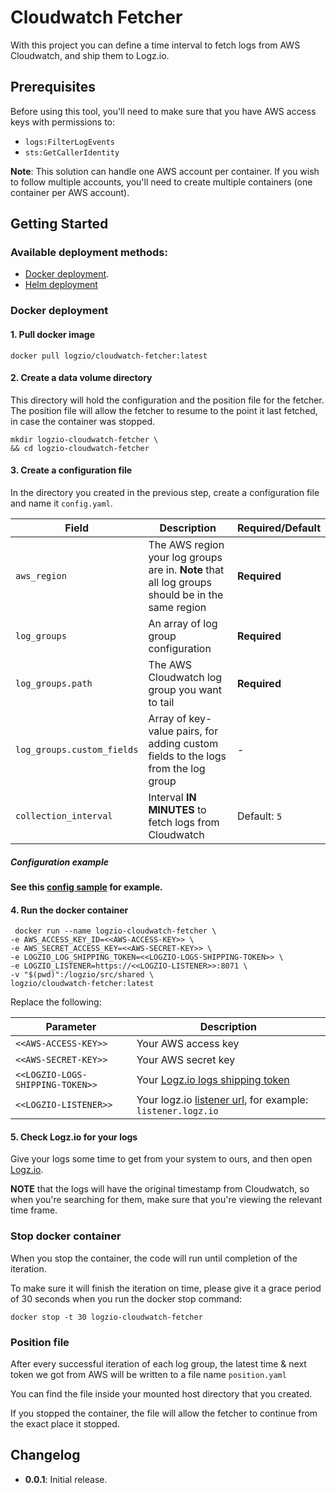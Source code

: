 # Cloudwatch Fetcher

With this project you can define a time interval to fetch logs from AWS Cloudwatch, and ship them to Logz.io.

## Prerequisites

Before using this tool, you'll need to make sure that you have AWS access keys with permissions to:
* `logs:FilterLogEvents`
* `sts:GetCallerIdentity`

**Note**: This solution can handle one AWS account per container. If you wish to follow multiple accounts, you'll need to create multiple containers (one container per AWS account).

## Getting Started

### Available deployment methods:
- [Docker deployment](#docker-deployment).
- [Helm deployment](https://github.com/logzio/logzio-helm/tree/master/charts/cloudwatch-fetcher)


### Docker deployment

#### 1. Pull docker image

```shell
docker pull logzio/cloudwatch-fetcher:latest
```

#### 2. Create a data volume directory

This directory will hold the configuration and the position file for the fetcher.
The position file will allow the fetcher to resume to the point it last fetched, in case the container was stopped.

```shell
mkdir logzio-cloudwatch-fetcher \
&& cd logzio-cloudwatch-fetcher
``` 

#### 3. Create a configuration file

In the directory you created in the previous step, create a configuration file and name it `config.yaml`.

| Field                      | Description                                                                                      | Required/Default |
|----------------------------|--------------------------------------------------------------------------------------------------|------------------|
| `aws_region`               | The AWS region your log groups are in. **Note** that all log groups should be in the same region | **Required**     |
| `log_groups`               | An array of log group configuration                                                              | **Required**     |
| `log_groups.path`          | The AWS Cloudwatch log group you want to tail                                                    | **Required**     |
| `log_groups.custom_fields` | Array of key-value pairs, for adding custom fields to the logs from the log group                | -                |
| `collection_interval`      | Interval **IN MINUTES** to fetch logs from Cloudwatch                                            | Default: `5`     |


##### Configuration example

**See this [config sample](https://github.com/logzio/cloudwatch-fetcher/blob/master/config.yaml) for example.**

#### 4. Run the docker container

```shell
 docker run --name logzio-cloudwatch-fetcher \
-e AWS_ACCESS_KEY_ID=<<AWS-ACCESS-KEY>> \
-e AWS_SECRET_ACCESS_KEY=<<AWS-SECRET-KEY>> \
-e LOGZIO_LOG_SHIPPING_TOKEN=<<LOGZIO-LOGS-SHIPPING-TOKEN>> \
-e LOGZIO_LISTENER=https://<<LOGZIO-LISTENER>>:8071 \
-v "$(pwd)":/logzio/src/shared \
logzio/cloudwatch-fetcher:latest
```

Replace the following:

| Parameter                        | Description                                                                                                                                     |
|----------------------------------|-------------------------------------------------------------------------------------------------------------------------------------------------|
| `<<AWS-ACCESS-KEY>>`             | Your AWS access key                                                                                                                             |
| `<<AWS-SECRET-KEY>>`             | Your AWS secret key                                                                                                                             |
| `<<LOGZIO-LOGS-SHIPPING-TOKEN>>` | Your [Logz.io logs shipping token](https://app.logz.io/#/dashboard/settings/general)                                                            |
| `<<LOGZIO-LISTENER>>`            | Your logz.io [listener url](https://app.logz.io/#/dashboard/settings/manage-tokens/data-shipping?product=logs), for example: `listener.logz.io` |

#### 5. Check Logz.io for your logs

Give your logs some time to get from your system to ours, and then open [Logz.io](https://app.logz.io/).

**NOTE** that the logs will have the original timestamp from Cloudwatch, so when you're searching for them, make sure that you're viewing the relevant time frame.

### Stop docker container

When you stop the container, the code will run until completion of the iteration.

To make sure it will finish the iteration on time, please give it a grace period of 30 seconds when you run the docker stop command:

```shell
docker stop -t 30 logzio-cloudwatch-fetcher
```

### Position file

After every successful iteration of each log group, the latest time & next token we got from AWS will be written to a file name `position.yaml`

You can find the file inside your mounted host directory that you created.

If you stopped the container, the file will allow the fetcher to continue from the exact place it stopped.


## Changelog

- **0.0.1**: Initial release.